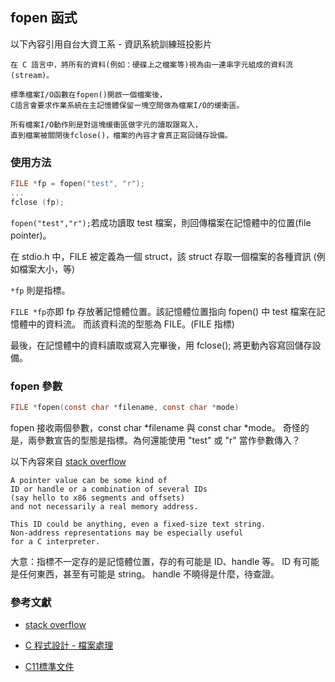 ## fopen 函式
以下內容引用自台大資工系 - 資訊系統訓練班投影片

```
在 C 語言中，將所有的資料(例如：硬碟上之檔案等)視為由一連串字元組成的資料流(stream)。

標準檔案I/O函數在fopen()開啟一個檔案後，
C語言會要求作業系統在主記憶體保留一塊空間做為檔案I/O的缓衝區。

所有檔案I/O動作則是對這塊缓衝區做字元的讀取跟寫入，
直到檔案被關閉後fclose()，檔案的內容才會真正寫回儲存設備。
```

### 使用方法
```c
FILE *fp = fopen("test", "r");
...
fclose (fp);
```

`fopen("test","r");`若成功讀取 test 檔案，則回傳檔案在記憶體中的位置(file pointer)。

在 stdio.h 中，FILE 被定義為一個 struct，該 struct 存取一個檔案的各種資訊 (例如檔案大小，等)

`*fp` 則是指標。

`FILE *fp`亦即 fp 存放著記憶體位置。該記憶體位置指向 fopen() 中 test 檔案在記憶體中的資料流。
而該資料流的型態為 FILE。(FILE 指標)

最後，在記憶體中的資料讀取或寫入完畢後，用 fclose(); 將更動內容寫回儲存設備。

### fopen 參數
```c
FILE *fopen(const char *filename, const char *mode)
```

fopen 接收兩個參數，const char *filename 與 const char *mode。
奇怪的是，兩參數宣告的型態是指標。為何還能使用 "test" 或 "r" 當作參數傳入？

以下內容來自 [stack overflow](http://stackoverflow.com/questions/15151377/what-exactly-is-a-c-pointer-if-not-a-memory-address)

```
A pointer value can be some kind of
ID or handle or a combination of several IDs
(say hello to x86 segments and offsets)
and not necessarily a real memory address.

This ID could be anything, even a fixed-size text string.
Non-address representations may be especially useful
for a C interpreter.
```

大意：指標不一定存的是記憶體位置，存的有可能是 ID、handle 等。
ID 有可能是任何東西，甚至有可能是 string。
handle 不曉得是什麼，待查證。

### 參考文獻
* [stack overflow](http://stackoverflow.com/questions/15151377/what-exactly-is-a-c-pointer-if-not-a-memory-address)

* [C 程式設計 - 檔案處理](https://github.com/deanboole/linux-tools-remake/blob/master/ref/C_8.ppt)

* [C11標準文件](http://www.open-std.org/jtc1/sc22/wg14/www/docs/n1570.pdf)
